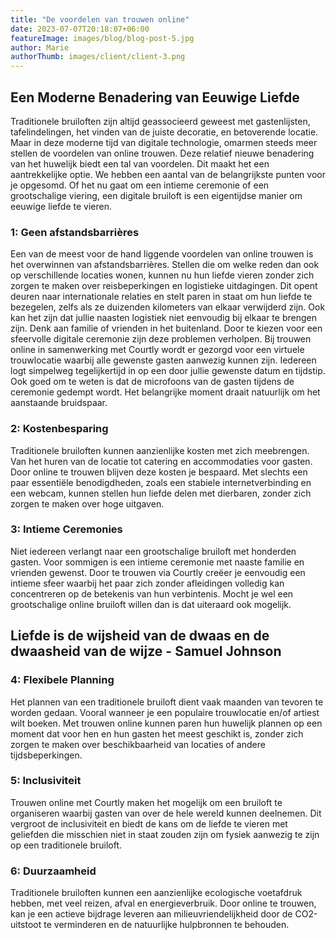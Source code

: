 ```yaml
---
title: "De voordelen van trouwen online"
date: 2023-07-07T20:18:07+06:00
featureImage: images/blog/blog-post-5.jpg
author: Marie
authorThumb: images/client/client-3.png
---
```


## Een Moderne Benadering van Eeuwige Liefde

Traditionele bruiloften zijn altijd geassocieerd geweest met gastenlijsten, tafelindelingen, het vinden van de juiste decoratie, en betoverende locatie. Maar in deze moderne tijd van digitale technologie, omarmen steeds meer stellen de voordelen van online trouwen. Deze relatief nieuwe benadering van het huwelijk biedt een tal van voordelen. Dit maakt het een aantrekkelijke optie. We hebben een aantal van de belangrijkste punten voor je opgesomd. Of het nu gaat om een intieme ceremonie of een grootschalige viering, een digitale bruiloft is een eigentijdse manier om eeuwige liefde te vieren.

### 1: Geen afstandsbarrières
Een van de meest voor de hand liggende voordelen van online trouwen is het overwinnen van afstandsbarrières. Stellen die om welke reden dan ook op verschillende locaties wonen, kunnen nu hun liefde vieren zonder zich zorgen te maken over reisbeperkingen en logistieke uitdagingen. Dit opent deuren naar internationale relaties en stelt paren in staat om hun liefde te bezegelen, zelfs als ze duizenden kilometers van elkaar verwijderd zijn. Ook kan het zijn dat jullie naasten logistiek niet eenvoudig bij elkaar te brengen zijn. Denk aan familie of vrienden in het buitenland. Door te kiezen voor een sfeervolle digitale ceremonie zijn deze problemen verholpen. Bij trouwen online in samenwerking met Courtly wordt er gezorgd voor een virtuele trouwlocatie waarbij alle gewenste gasten aanwezig kunnen zijn. Iedereen logt simpelweg tegelijkertijd in op een door jullie gewenste datum en tijdstip. Ook goed om te weten is dat de microfoons van de gasten tijdens de ceremonie gedempt wordt. Het belangrijke moment draait natuurlijk om het aanstaande bruidspaar.

### 2: Kostenbesparing

Traditionele bruiloften kunnen aanzienlijke kosten met zich meebrengen. Van het huren van de locatie tot catering en accommodaties voor gasten. Door online te trouwen blijven deze kosten je bespaard. Met slechts een paar essentiële benodigdheden, zoals een stabiele internetverbinding en een webcam, kunnen stellen hun liefde delen met dierbaren, zonder zich zorgen te maken over hoge uitgaven.

### 3: Intieme Ceremonies

Niet iedereen verlangt naar een grootschalige bruiloft met honderden gasten. Voor sommigen is een intieme ceremonie met naaste familie en vrienden gewenst. Door te trouwen via Courtly creëer je eenvoudig een intieme sfeer waarbij het paar zich zonder afleidingen volledig kan concentreren op de betekenis van hun verbintenis. Mocht je wel een grootschalige online bruiloft willen dan is dat uiteraard ook mogelijk. 

## Liefde is de wijsheid van de dwaas en de dwaasheid van de wijze - Samuel Johnson

### 4: Flexibele Planning

Het plannen van een traditionele bruiloft dient vaak maanden van tevoren te worden gedaan. Vooral wanneer je een populaire trouwlocatie en/of artiest wilt boeken. Met trouwen online kunnen paren hun huwelijk plannen op een moment dat voor hen en hun gasten het meest geschikt is, zonder zich zorgen te maken over beschikbaarheid van locaties of andere tijdsbeperkingen.

### 5: Inclusiviteit

Trouwen online met Courtly maken het mogelijk om een bruiloft te organiseren waarbij gasten van over de hele wereld kunnen deelnemen. Dit vergroot de inclusiviteit en biedt de kans om de liefde te vieren met geliefden die misschien niet in staat zouden zijn om fysiek aanwezig te zijn op een traditionele bruiloft.

### 6: Duurzaamheid

Traditionele bruiloften kunnen een aanzienlijke ecologische voetafdruk hebben, met veel reizen, afval en energieverbruik. Door online te trouwen, kan je een actieve bijdrage leveren aan milieuvriendelijkheid door de CO2-uitstoot te verminderen en de natuurlijke hulpbronnen te behouden.